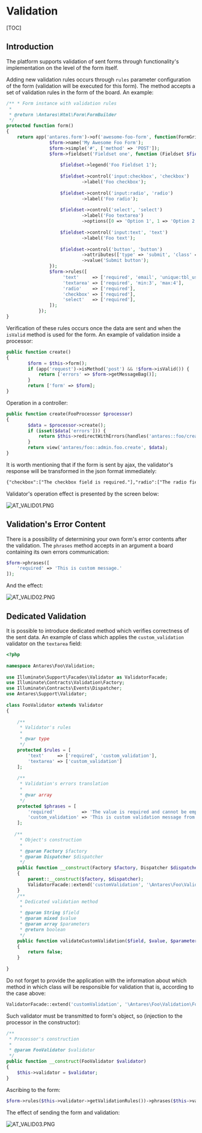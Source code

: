 # Validation  

[TOC]

## Introduction  

The platform supports validation of sent forms through functionality's implementation on the level of the form itself.

Adding new validation rules occurs through `rules` parameter configuration of the form (validation will be executed for this form). The method accepts a set of validation rules in the form of the board. An example:

```php
/** * Form instance with validation rules
 *
 * @return \Antares\Html\Form\FormBuilder
 */
protected function form()
{
    return app('antares.form')->of('awesome-foo-form', function(FormGrid $form) {
                $form->name('My Awesome Foo Form');
                $form->simple('#', ['method' => 'POST']);
                $form->fieldset('Fieldset one', function (Fieldset $fieldset) {
  
                    $fieldset->legend('Foo Fieldset 1');
  
                    $fieldset->control('input:checkbox', 'checkbox')
                            ->label('Foo checkbox');
  
                    $fieldset->control('input:radio', 'radio')
                            ->label('Foo radio');
  
                    $fieldset->control('select', 'select')
                            ->label('Foo textarea')
                            ->options([0 => 'Option 1', 1 => 'Option 2']);
  
                    $fieldset->control('input:text', 'text')
                            ->label('Foo text');
 
                    $fieldset->control('button', 'button')
                            ->attributes(['type' => 'submit', 'class' => 'btn btn-primary'])
                            ->value('Submit button');
                });
                $form->rules([
                     'text'     => ['required', 'email', 'unique:tbl_users,email'],
                     'textarea' => ['required', 'min:3', 'max:4'],
                     'radio'    => ['required'],
                     'checkbox' => ['required'],
                     'select'   => ['required'],
                ]);
            });
}
```

Verification of these rules occurs once the data are sent and when the `isValid` method is used for the form. An example of validation inside a processor:

```php
public function create()
{
        $form = $this->form();
        if (app('request')->isMethod('post') && !$form->isValid()) {
            return ['errors' => $form->getMessageBag()];
        }
        return ['form' => $form];
}
```

Operation in a controller:

```php
public function create(FooProcessor $processor)
{
        $data = $processor->create();
        if (isset($data['errors'])) {
            return $this->redirectWithErrors(handles('antares::foo/create'), $data['errors']);
        }
        return view('antares/foo::admin.foo.create', $data);
}
```

It is worth mentioning that if the form is sent by ajax, the validator's response will be transformed in the json format immediately:

```html
{"checkbox":["The checkbox field is required."],"radio":["The radio field is required."],"text":["The text field is required."],"textarea":["The textarea field is required."]}
```

Validator's operation effect is presented by the screen below:

![AT_VALID01.PNG](../img/docs/services/validation/AT_VALID01.PNG)
  
## Validation's Error Content  

There is a possibility of determining your own form's error contents after the validation. The `phrases` method accepts in an argument a board containing its own errors communication:

```php
$form->phrases([
    'required' => 'This is custom message.'
]);
```

And the effect:

![AT_VALID02.PNG](../img/docs/services/validation/AT_VALID02.PNG)
  
## Dedicated Validation  

It is possible to introduce dedicated method which verifies correctness of the sent data.
An example of class which applies the `custom_validation` validator on the `textarea` field:

```php
<?php
 
namespace Antares\Foo\Validation;
 
use Illuminate\Support\Facades\Validator as ValidatorFacade;
use Illuminate\Contracts\Validation\Factory;
use Illuminate\Contracts\Events\Dispatcher;
use Antares\Support\Validator;
 
class FooValidator extends Validator
{
     
    /**
     * Validator's rules
     *
     * @var type
     */
    protected $rules = [
        'text'     => ['required', 'custom_validation'],
        'textarea' => ['custom_validation']
    ];
 
    /**
     * Validation's errors translation
     *
     * @var array
     */
    protected $phrases = [
        'required'          => 'The value is required and cannot be empty.',
        'custom_validation' => 'This is custom validation message from foo validator'
    ];
 
   /**
     * Object's construction
     *
     * @param Factory $factory
     * @param Dispatcher $dispatcher
     */
    public function __construct(Factory $factory, Dispatcher $dispatcher)
    {
        parent::__construct($factory, $dispatcher);
        ValidatorFacade::extend('customValidation', '\Antares\Foo\Validation\FooValidator@validateCustomValidation');
    }
    /**
     * Dedicated validation method
     *
     * @param String $field
     * @param mixed $value
     * @param array $parameters
     * @return boolean
     */
    public function validateCustomValidation($field, $value, $parameters)
    {
        return false;
    }
 
}
```

Do not forget to provide the application with the information about which method in which class will be responsible for validation that is, according to the case above:

```php
ValidatorFacade::extend('customValidation', '\Antares\Foo\Validation\FooValidator@validateCustomValidation');
```

Such validator must be transmitted to form's object, so (injection to the processor in the constructor):

```php
/**
 * Processor's construction
 *
 * @param FooValidator $validator
 */
public function __construct(FooValidator $validator)
{
    $this->validator = $validator;
}
```

Ascribing to the form:

```php
$form->rules($this->validator->getValidationRules())->phrases($this->validator->getValidationPhrases());
```

The effect of sending the form and validation:

![AT_VALID03.PNG](../img/docs/services/validation/AT_VALID03.PNG)
  

